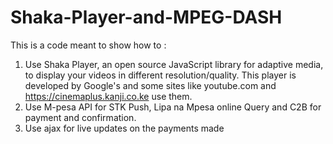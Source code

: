# Shaka-Player-and-MPEG-DASH
This is a code meant to show how to :

1. Use Shaka Player, an open source JavaScript library for adaptive media, to display your videos in different resolution/quality. This player is developed by Google's and some    sites like youtube.com and https://cinemaplus.kanji.co.ke use them.
2. Use M-pesa API for STK Push, Lipa na Mpesa online Query and C2B for payment and confirmation.
3. Use ajax for live updates on the payments made
